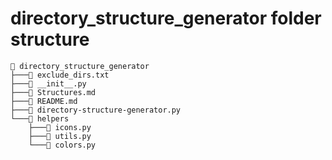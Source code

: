 # directory_structure_generator folder structure

```plaintext
📁 directory_structure_generator
├───📄 exclude_dirs.txt
├───📄 __init__.py
├───📄 Structures.md
├───📄 README.md
├───📄 directory-structure-generator.py
└───📁 helpers
    ├───📄 icons.py
    ├───📄 utils.py
    └───📄 colors.py
```
